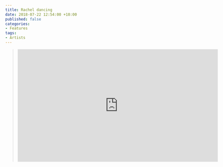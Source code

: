```yaml
---
title: Rachel dancing
date: 2018-07-22 12:54:00 +10:00
published: false
categories:
- Features
tags:
- Artists
---
```


> <iframe src="https://player.vimeo.com/video/286938413" width="640" height="360" frameborder="0" webkitallowfullscreen mozallowfullscreen allowfullscreen></iframe>